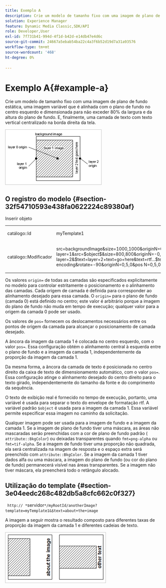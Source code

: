 ```yaml
---
title: Exemplo A
description: Crie um modelo de tamanho fixo com uma imagem de plano de fundo estática, uma imagem variável que é alinhada com o plano de fundo no centro esquerdo e dimensionada para não exceder 80% da largura e da altura do plano de fundo. E, finalmente, uma camada de texto com texto vertical centralizado na borda direita da tela.
solution: Experience Manager
feature: Dynamic Media Classic,SDK/API
role: Developer,User
exl-id: 7f731b41-994d-4f1d-b42d-e14db47e4d6c
source-git-commit: 24667a5ebab54ba22c4a3f6b52d19d7a31a93576
workflow-type: tm+mt
source-wordcount: '468'
ht-degree: 0%

---
```


# Exemplo A{#example-a}

Crie um modelo de tamanho fixo com uma imagem de plano de fundo estática, uma imagem variável que é alinhada com o plano de fundo no centro esquerdo e dimensionada para não exceder 80% da largura e da altura do plano de fundo. E, finalmente, uma camada de texto com texto vertical centralizado na borda direita da tela.

![Exemplo de uma imagem](assets/examplea.png)

## O registro do modelo {#section-32f54710593e438fa0622224c89380af}

Inserir objeto

<table id="simpletable_97ECA49445634F59B3F1D100412EFC70"> 
 <tr class="strow"> 
  <td class="stentry"> <p> <span class="codeph"> catálogo::Id </span> </p> </td> 
  <td class="stentry"> <p> <span class="codeph"> myTemplate1 </span> </p> </td> 
 </tr> 
 <tr class="strow"> 
  <td class="stentry"> <p> <span class="codeph"> catálogo::Modificador </span> </p> </td> 
  <td class="stentry"> <p> <span class="codeph"> src=backgroundImage&amp;size=1000,1000&amp;originN=0,0&amp; layer=1&amp;src=$object$&amp;size=800,800&amp;originN=-0,5,0&amp;posN=-0,5,0&amp; layer=2&amp;$text=layer+2+text+go+here&amp;text=rtf...$text$...rtf-encoding&amp;rotate=-90&amp;originN=0,5,0&amp;pos N=0,5,0 </span> </p> </td> 
 </tr> 
</table>

Os valores `origin=` de todas as camadas são especificados explicitamente no modelo para controlar estritamente o posicionamento e o alinhamento das camadas. Cada origem de camada é definida para corresponder ao alinhamento desejado para essa camada. O `origin=` para o plano de fundo (camada 0) está definido no centro; este valor é arbitrário porque a imagem do plano de fundo não muda em tempo de execução; qualquer valor para a origem da camada 0 pode ser usado.

Os valores de `pos=` fornecem os deslocamentos necessários entre os pontos de origem da camada para alcançar o posicionamento de camada desejado.

A âncora da imagem da camada 1 é colocada no centro esquerdo, com o valor `pos=`. Essa configuração obtém o alinhamento central à esquerda entre o plano de fundo e a imagem da camada 1, independentemente da proporção da imagem da camada 1.

Da mesma forma, a âncora da camada de texto é posicionada no centro direito da caixa de texto de dimensionamento automático, com o valor `pos=`. Essa configuração atinge o alinhamento desejado do centro direito para o texto girado, independentemente do tamanho da fonte e do comprimento da sequência.

O texto de exibição real é fornecido no tempo de execução, portanto, uma variável é usada para separar o texto do envelope de formatação rtf. A variável padrão `$object` é usada para a imagem da camada 1. Essa variável permite especificar essa imagem no caminho da solicitação.

Qualquer imagem pode ser usada para a imagem de fundo e a imagem da camada 1. Se a imagem de plano de fundo tiver uma máscara, as áreas não mascaradas serão preenchidas com a cor de plano de fundo padrão ( `attribute::BkgColor`) ou deixadas transparentes quando `fmt=png-alpha` ou `fmt=tif-alpha`. Se a imagem de fundo tiver uma proporção não quadrada, ela será centralizada na imagem de resposta e o espaço extra será preenchido com `attribute::BkgColor`. Se a imagem da camada 1 tiver dados alfa ou uma máscara, a imagem do plano de fundo (ou cor do plano de fundo) permanecerá visível nas áreas transparentes. Se a imagem não tiver máscara, ela preencherá todo o retângulo alocado.

## Utilização do template {#section-3e04eedc268c482db5a8cfc662c0f327}

` http:// *`servidor`*/myRootId/anotherImage?template=myTemplate1&$text=about+the+image`

A imagem a seguir mostra o resultado composto para diferentes taxas de proporção da imagem da camada 1 e diferentes cadeias de texto.

![Exemplo de uma imagem de resultado composta](assets/exampleausing.png)

